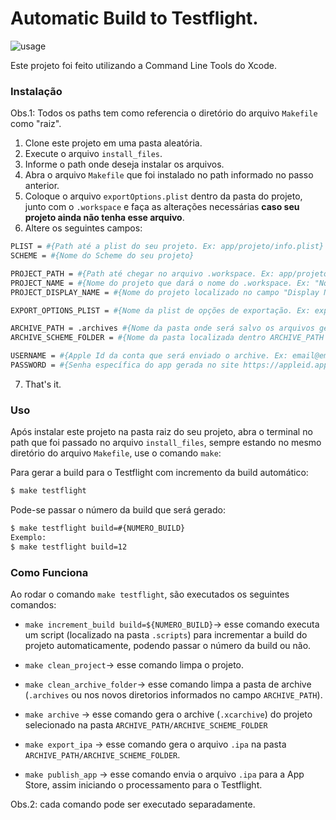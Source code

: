 # Automatic Build to Testflight.

![usage](https://img.shields.io/badge/platform-iOS-ffc713.svg)

Este projeto foi feito utilizando a Command Line Tools do Xcode.

### Instalação

Obs.1: Todos os paths tem como referencia o diretório do arquivo `Makefile` como "raiz".

1. Clone este projeto em uma pasta aleatória.
2. Execute o arquivo `install_files`.
3. Informe o path onde deseja instalar os arquivos.
4. Abra o arquivo `Makefile` que foi instalado no path informado no passo anterior.
5. Coloque o arquivo `exportOptions.plist` dentro da pasta do projeto, junto com o `.workspace` e faça as alterações necessárias **caso seu projeto ainda não tenha esse arquivo**.
6. Altere os seguintes campos:
```sh
PLIST = #{Path até a plist do seu projeto. Ex: app/projeto/info.plist}
SCHEME = #{Nome do Scheme do seu projeto}

PROJECT_PATH = #{Path até chegar no arquivo .workspace. Ex: app/projeto}
PROJECT_NAME = #{Nome do projeto que dará o nome do .workspace. Ex: "NomeProjeto".workspace}
PROJECT_DISPLAY_NAME = #{Nome do projeto localizado no campo "Display Name" no Target do projeto}

EXPORT_OPTIONS_PLIST = #{Nome da plist de opções de exportação. Ex: exportOptions.plist}

ARCHIVE_PATH = .archives #{Nome da pasta onde será salvo os arquivos gerados .xcarchive e .ipa. Por default é usado a pasta invisível ".archives"}
ARCHIVE_SCHEME_FOLDER = #{Nome da pasta localizada dentro ARCHIVE_PATH para organização da pasta .archives}

USERNAME = #{Apple Id da conta que será enviado o archive. Ex: email@email.com}
PASSWORD = #{Senha específica do app gerada no site https://appleid.apple.com/ . Ex: xxxx-xxxx-xxxx-xxxx}
```
7. That's it.

### Uso

Após instalar este projeto na pasta raiz do seu projeto, abra o terminal no path que foi passado no arquivo `install_files`, sempre estando no mesmo diretório do arquivo `Makefile`, use o comando `make`:

Para gerar a build para o Testflight com incremento da build automático:
```sh
$ make testflight
```

Pode-se passar o número da build que será gerado:
```sh
$ make testflight build=#{NUMERO_BUILD}
Exemplo:
$ make testflight build=12
```


### Como Funciona

Ao rodar o comando `make testflight`, são executados os seguintes comandos:

- `make increment_build build=${NUMERO_BUILD}`-> esse comando executa um script (localizado na pasta `.scripts`) para incrementar a build do projeto automaticamente, podendo passar o número da build ou não.

- `make clean_project`-> esse comando limpa o projeto.

- `make clean_archive_folder`-> esse comando limpa a pasta de archive (`.archives` ou nos novos diretorios informados no campo `ARCHIVE_PATH`).

- `make archive` -> esse comando gera o archive (`.xcarchive`) do projeto selecionado na pasta `ARCHIVE_PATH/ARCHIVE_SCHEME_FOLDER`

- `make export_ipa` -> esse comando gera o arquivo `.ipa` na pasta `ARCHIVE_PATH/ARCHIVE_SCHEME_FOLDER`.

- `make publish_app` -> esse comando envia o arquivo `.ipa` para a App Store, assim iniciando o processamento para o Testflight.

Obs.2: cada comando pode ser executado separadamente.
